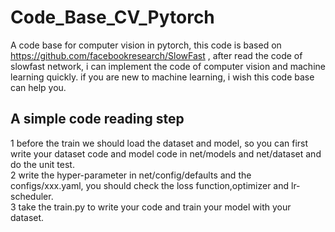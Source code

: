 # Code_Base_CV_Pytorch
  A code base for computer vision in pytorch, this code is based on https://github.com/facebookresearch/SlowFast , after read the code of slowfast network, i can implement the code of computer vision and machine learning quickly. if  you are new to machine learning, i wish this code base can help you. 
## A simple code reading step
  1 before the train we should load the dataset and model, so you can first write your dataset code and model code in net/models and net/dataset and do the unit test. \
  2 write the hyper-parameter in net/config/defaults and the configs/xxx.yaml, you should check the loss function,optimizer and lr-scheduler. \
  3 take the train.py to write your code and train your model with your dataset. 
 
